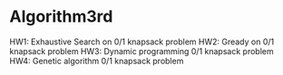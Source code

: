 # Algorithm3rd
HW1: Exhaustive Search on 0/1 knapsack problem
HW2: Gready on 0/1 knapsack problem
HW3: Dynamic programming 0/1 knapsack problem
HW4: Genetic algorithm 0/1 knapsack problem
